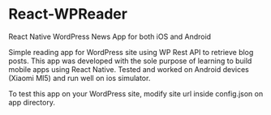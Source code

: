 # React-WPReader
React Native WordPress News App for both iOS and Android

Simple reading app for WordPress site using WP Rest API to retrieve blog posts. 
This app was developed with the sole purpose of learning to build mobile apps using React Native.
Tested and worked on Android devices (Xiaomi MI5) and run well on ios simulator.

To test this app on your WordPress site, modify site url inside config.json on app directory.
